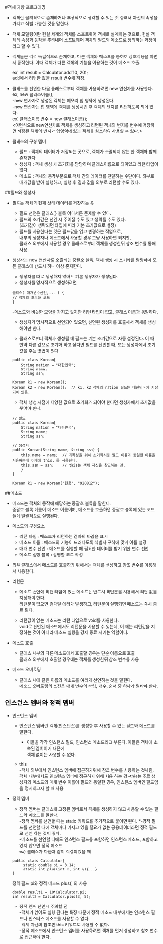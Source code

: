 #객체 지향 프로그래밍

* 객체란 물리적으로 존재하거나 추상적으로 생각할 수 있는 것 중에서 자신의 속성을 가지고 식별 가능한 것을 말한다.

* 객체 모델링이란 현실 세계의 객체를 소프트웨어 객체로 설계하는 것으로, 현실 객체의 속성과 동작을 추려내어 소프트웨어 객체의 필드와 메소드로 정의하는 과정이라고 할 수 있다. 

* 객체들은 각각 독립적으로 존재하고, 다른 객체와 메소드를 통하여 상호작용을 하면서 동작한다. 이때 객체가 다른 객체의 기능을 이용하는 것이 메소드 호출.
   
    ex) int result = Calculator.add(10, 20);    
    add에서 리턴한 값을 result 변수에 저장.  
 
 * 클래스를 선언한 다음 클래스로부터 객체를 사용하려면 new 연산자를 사용한다.   
 ex) new 클래스이름();   
 -new 연사자로 생성된 겍체는 메모리 힙 영역에 생성된다.  
 -new 연산자는 힙 영역에 객체를 생성시킨 후 객체의 번지를 리턴하도록 되어 있다.    
  ex) 클래스이름 변수 = new 클래스이름();   
  <이런식으로 new연산자로 객체를 생성하고 리턴된 객체의 번지를 변수에 저장하면 저장된 객체의 번지가 힙영역에 있는 객체를 참조하여 사용할 수 있다.>  
  
 * 클래스의 구성 멤버
    * 필드 : 객체의 데이터가 저장되는 곳으로, 객체가 소멸되지 않는 한 객체와 함께 존재한다.
    * 생성자 : 객체 생성 시 초기화를 담당하며 클래스이름으로 되어있고 리턴 타입이 없다.
    * 메소드 : 객체의 동작부분으로 객체 간의 데이터를 전달하는 수단이다. 외부로 매개값을 받아 실행하고, 실행 후 결과 값을 외부로 리턴할 수도 있다.    
    
 ##필드와 생성자
 
 * 필드는 객체의 현재 상태 데이터를 저장하는 곳.   
    * 필드 선언은 클래스{} 블록 어디서든 존재할 수 있다.    
    * 필드의 초기값은 선언 시 주어질 수도 있고 생략될 수도 있다.    
    (초기값이 생략되면 타입에 따라 기본 초기값으로 설정)
    * 필드를 사용한다는 것은 필드값을 읽고 변경하는 작업으로,   
    내부의 생성자나 메소드에서 사용할 경우 그냥 사용하면 되지만,  
    클래스 외부에서 사용할 경우 클래스로부터 객체를 생성한뒤 참조 변수를 통해 사용.
   
  * 생성자는 new 연산자로 호출되는 중괄호 블록. 객체 생성 시 초기화를 담당하며 모든 클래스에 반드시 하나 이상 존재한다.    
     * 생성자를 따로 생성하지 않아도 기본 생성자가 생성된다.
     * 생성자를 명시적으로 생성하려면
     ````
    클래스( 매개변수선언,... ) {
    // 객체의 초기화 코드
    }
    ```` 
    -메소드와 비슷한 모양을 가지고 있지만 리턴 타입이 없고, 클래스 이름과 동일하다.  
    
    * 생성자가 명시적으로 선언되어 있으면, 선언된 생성자를 호출해서 객체를 생성해야만 한다.
   
    * 클래스로부터 객체가 생성될 때 필드는 기본 초기값으로 자동 설정된다. 이 때 만약 다른 값으로 초기화 하고 싶다면 필드를 선언할 때, 또는 생성자에서 초기값을 주는 방법이 있다.   
    ````
    public class Korean{
        String nation = "대한민국";
        String name;
        String ssn;
    ````
    ````
    Korean k1 = new Korean();
    Korean k2 = new Korean();  // k1, k2 객체의 nation 필드는 대한민국이 저장 되어 있음.
    ````
    
    * 객체 생성 시점에 다양한 값으로 초기화가 되어야 한다면 생성자에서 초기값을 주어야 한다.
    ````
    // 필드
    public class Korean{
        String nation = "대한민국";
        String name;
        String ssn;
    
    // 생성자
    public Korean(String name, String ssn) {
        this.name = name;  // 가독성을 위해 초기화시킬 필드 이름과 동일한 이름을 사용하는데 이때에 this. 를 사용한다.
        this.ssn = ssn;    // this는 객체 자신을 참조하는 것.
        }
    }
    
    ````
    ````
    Korean k1 = new Korean("현용", "920812");
     ````
       
 ##메소드
 
 * 메소드는 객체의 동작에 해당하는 중괄호 블록을 말한다.   
  중괄호 블록 이름이 메소드 이름이며, 메소드를 호출하면 중괄호 블록에 있는 코드들이 일괄적으로 실행된다.    
  
 * 메소드의 구성요소
    * 리턴 타입 : 메소드가 리턴하는 결과의 타입을 표시  
    * 메소드 이름 : 메소드의 기능이 드러나도록 식별자 규칙에 맞게 이름 설정 
    * 매개 변수 선언 : 메소드를 실행할 때 필요한 데이터를 받기 위한 변수 선언    
    * 메소드 실행 블록 : 실행할 코드 작성
    
 * 외부 클래스에서 메소드를 호출하기 위해서는 객체를 생성하고 참조 변수를 이용해서 사용한다.   
 
 * 리턴문
    * 메소드 선언에 리턴 타입이 있는 메소드는 반드시 리턴문을 사용해서 리턴 값을 지정해야 한다.   
    리턴문이 없으면 컴파일 에러가 발생하고, 리턴문이 실행되면 메소드는 즉시 종료 된다.
    
    * 리턴값이 없는 메소드는 리턴 타입으로 void를 사용한다.  
    void로 선언된 메소드에서도 리턴문을 사용할 수 있는데, 이 때는 리턴값을 지정하는 것이 아니라 
    메소드 실행을 강제 종료 시키는 역할이다.
 
 * 메소드 호출
    * 클래스 내부의 다른 메소드에서 호출할 경우는 단순 이름으로 호출   
      클래스 외부에서 호출할 경우에는 객체를 생성한뒤 참조 변수를 사용
      
 * 메소드 오버로딩
    * 클래스 내에 같은 이름의 메소드를 여러개 선언하는 것을 말한다.   
    메소드 오버로딩의 조건은 매개 변수의 타입, 개수, 순서 중 하나가 달라야 한다.
 
 ## 인스턴스 멤버와 정적 멤버
 
 * 인스턴스 멤버
    * 인스턴스 멤버란 객체(인스턴스)를 생성한 후 사용할 수 있는 필드와 메소드를 말한다.   
        * 이들을 각각 인스턴스 필드, 인스턴스 메소드라고 부른다. 이들은 객체에 소속된 멤버이기 때믄에  
        객체 없이는 사용할 수 없다.
     
     * this     
     -객체 외부에서 인스턴스 멤버에 접근하기위해 참조 변수를 사용하는 것처럼, 객체 내부에서도 인스턴스 멤버에 접근하기 위해 사용 하는 것
     -this는 주로 생성자와 메소드의 매개 변수 이름이 필드와 동일한 경우, 인스턴스 멤버인 필드임을 명시하고자 할 때 사용   
     
 * 정적 멤버
    * 정적 멤버는 클래스에 고정된 멤버로서 객체를 생성하지 않고 사용할 수 있는 필드와 메소드를 말한다.    
    -정적 멤버를 선언할 때는 static 키워드를 추가적으로 붙이면 된다.
    *-정적 필드를 선언할 때에 객체마다 가지고 있을 필요가 없는 공용데이터라면 정적 필드로 선언 하는 것이 좋다.      
    -메소드를 선언할 때에도 인스턴스 필드를 포함하면 인스턴스 메소드, 포함하고 있지 않으면 정적 메소드        
   ex) 클래스가 다음과 같이 작성되었을 때
   ````
   public class Calculator{
        static double pi = 3.14;
        static int plus(int x, int y){...}
   } 
   ````
   정적 필드 pi와 정적 메소드 plus() 의 사용
   ````
   double result1 = 10*Calculator.pi;
   int result2 = Calculator.plus(3, 5);
   ````
    * 정적 멤버 선언시 주의할 점   
    -객체가 없어도 실행 된다는 특징 때문에 정적 메소드 내부에서는 인스턴스 필드나 인스터스 메소드를 사용할 수 없다.    
    -객체 자신의 참조인 this 키워드도 사용할 수 없다.     
    -정적 메소드에서 인스턴스 멤버를 사용하려면 객체를 먼저 생성하고 참조 변수로 접근해야 한다.  
   
           